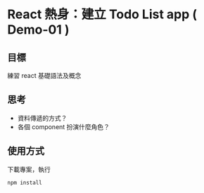 # React 熱身：建立 Todo List app ( Demo-01 )
## 目標
練習 react 基礎語法及概念

## 思考
- 資料傳遞的方式？
- 各個 component 扮演什麼角色？

## 使用方式
下載專案，執行
```
npm install
```